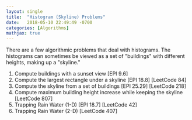 ```yaml
---
layout: single
title:  "Histogram (Skyline) Problems"
date:   2018-05-10 22:49:49 -0700
categories: [Algorithms]
mathjax: true
---
```


There are a few algorithmic problems that deal with histograms. The histograms can sometimes be viewed as a set of "buildings" with different heights, making up a "skyline." 

1. Compute buildings with a sunset view [EPI 9.6]
2. Compute the largest rectangle under a skyline [EPI 18.8] [LeetCode 84]
3. Compute the skyline from a set of buildings [EPI 25.29] [LeetCode 218]
4. Compute maximum building height increase while keeping the skyline [LeetCode 807]
5. Trapping Rain Water (1-D) [EPI 18.7] [LeetCode 42]
6. Trapping Rain Water (2-D) [LeetCode 407]